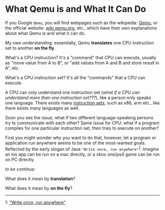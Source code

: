 # What Qemu is and What It Can Do

If you Google `Qemu`, you will find webpages such as the wikipedia: [Qemu](http://en.wikipedia.org/wiki/QEMU), or the official website: [wiki.qemu.org](http://wiki.qemu.org/Main_Page), etc., which have their own explanations about what Qemu is and what it can do. 

My own understanding: essentially, Qemu **translates** one CPU instruction set to another **on the fly**.

What's a CPU instruction? It's a "command" that CPU can execute, usually as "move value from A to B", or "add values from A and B and store result in A", etc.

What's a CPU instruction set? It's all the "commands" that a CPU can execute. 

A CPU can only understand one instruction set (*what if a CPU can understand more than one instruction set???*), like a person only speaks one language. There exists many [instruction sets](http://en.wikipedia.org/wiki/Comparison_of_instruction_set_architectures), such as x86, arm etc., like there exists many languages as well.

Soon you see the issue, what if two different language-speaking persons try to communicate with each other? Same issue for CPU: what if a program compiles for one particular instruction set, then tries to execute on another?

First you might wonder why you want to do that, however, let a program or application run anywhere seems to be one of the most-wanted goals. Reflected by the early slogan of Java `"Write once, run anywhere"`<sup>[1](#slogan)</sup>. Imagine an ios app can be run on a mac directly, or a xbox one/ps4 game can be run on PC directly. 

*to be continue*:

What does it mean by **translation**?

What does it mean by **on the fly**?

---
<a name="slogan">1</a>: ["Write once, run anywhere"](http://en.wikipedia.org/wiki/Write_once,_run_anywhere)
